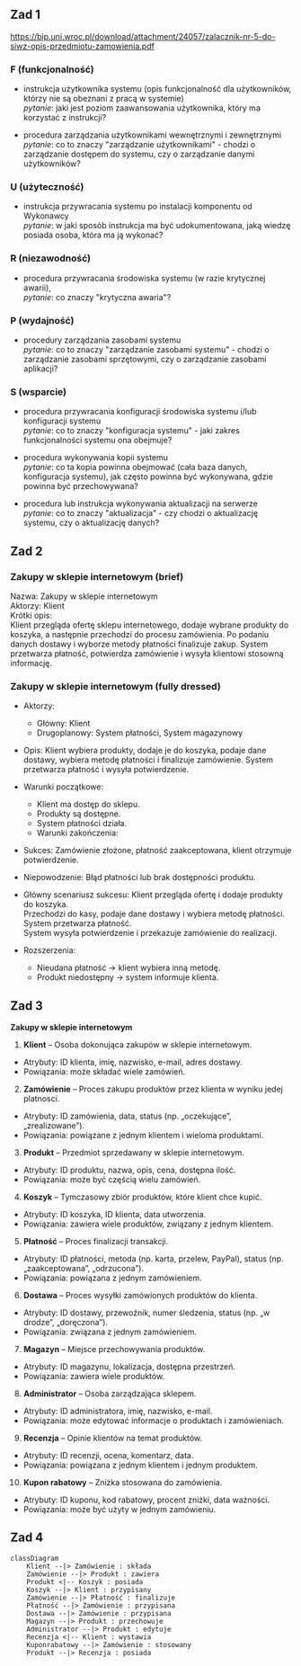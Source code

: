 ## Zad 1
https://bip.uni.wroc.pl/download/attachment/24057/zalacznik-nr-5-do-siwz-opis-przedmiotu-zamowienia.pdf

### F (funkcjonalność)
* instrukcja użytkownika systemu (opis funkcjonalność dla użytkowników, którzy nie są obeznani z pracą w systemie)  
_pytanie_: jaki jest poziom zaawansowania użytkownika, który ma korzystać z instrukcji?

* procedura zarządzania użytkownikami wewnętrznymi i zewnętrznymi  
_pytanie_: co to znaczy "zarządzanie użytkownikami" - chodzi o zarządzanie dostępem do systemu, czy o zarządzanie danymi użytkowników?

### U (użyteczność)
* instrukcja przywracania systemu po instalacji komponentu od Wykonawcy  
_pytanie_: w jaki sposób instrukcja ma być udokumentowana, jaką wiedzę posiada osoba, która ma ją wykonać?

### R (niezawodność)
* procedura przywracania środowiska systemu (w razie krytycznej awarii),  
_pytanie_: co znaczy "krytyczna awaria"? 


### P (wydajność)
* procedury zarządzania zasobami systemu  
_pytanie_: co to znaczy "zarządzanie zasobami systemu" - chodzi o zarządzanie zasobami sprzętowymi, czy o zarządzanie zasobami aplikacji?

### S (wsparcie)
* procedura przywracania konfiguracji środowiska systemu i/lub konfiguracji systemu  
_pytanie_: co to znaczy "konfiguracja systemu" - jaki zakres funkcjonalności systemu ona obejmuje?

* procedura wykonywania kopii systemu  
_pytanie_: co ta kopia powinna obejmować (cała baza danych, konfiguracja systemu), jak często powinna być wykonywana, gdzie powinna być przechowywana?

* procedura lub instrukcja wykonywania aktualizacji na serwerze  
_pytanie_: co to znaczy "aktualizacja" - czy chodzi o aktualizację systemu, czy o aktualizację danych?


## Zad 2
### Zakupy w sklepie internetowym (brief)
Nazwa: Zakupy w sklepie internetowym  
Aktorzy: Klient  
Krótki opis:  
Klient przegląda ofertę sklepu internetowego, dodaje wybrane produkty do koszyka, a następnie przechodzi do procesu zamówienia. Po podaniu danych dostawy i wyborze metody płatności finalizuje zakup. System przetwarza płatność, potwierdza zamówienie i wysyła klientowi stosowną informację.

### Zakupy w sklepie internetowym (fully dressed)
* Aktorzy:
	* Główny: Klient
	* Drugoplanowy: System płatności, System magazynowy

* Opis:
Klient wybiera produkty, dodaje je do koszyka, podaje dane dostawy, wybiera metodę płatności i finalizuje zamówienie. System przetwarza płatność i wysyła potwierdzenie.

* Warunki początkowe:
	* Klient ma dostęp do sklepu.
	* Produkty są dostępne.
	* System płatności działa.
	* Warunki zakończenia:

* Sukces: Zamówienie złożone, płatność zaakceptowana, klient otrzymuje potwierdzenie.
* Niepowodzenie: Błąd płatności lub brak dostępności produktu.
* Główny scenariusz sukcesu:
Klient przegląda ofertę i dodaje produkty do koszyka.  
Przechodzi do kasy, podaje dane dostawy i wybiera metodę płatności.  
System przetwarza płatność.  
System wysyła potwierdzenie i przekazuje zamówienie do realizacji.  

* Rozszerzenia:
	* Nieudana płatność → klient wybiera inną metodę.
	* Produkt niedostępny → system informuje klienta.

## Zad 3
**Zakupy w sklepie internetowym**

1. **Klient** – Osoba dokonująca zakupów w sklepie internetowym.
* Atrybuty: ID klienta, imię, nazwisko, e-mail, adres dostawy.
* Powiązania: może składać wiele zamówień.

2. **Zamówienie** – Proces zakupu produktów przez klienta w wyniku jedej platnosci.
* Atrybuty: ID zamówienia, data, status (np. „oczekujące”, „zrealizowane”).
* Powiązania: powiązane z jednym klientem i wieloma produktami.

3. **Produkt** – Przedmiot sprzedawany w sklepie internetowym.
* Atrybuty: ID produktu, nazwa, opis, cena, dostępna ilość.
* Powiązania: może być częścią wielu zamówień.

4. **Koszyk** – Tymczasowy zbiór produktów, które klient chce kupić.
* Atrybuty: ID koszyka, ID klienta, data utworzenia.
* Powiązania: zawiera wiele produktów, związany z jednym klientem.

5. **Płatność** – Proces finalizacji transakcji.
* Atrybuty: ID płatności, metoda (np. karta, przelew, PayPal), status (np. „zaakceptowana”, „odrzucona”).
* Powiązania: powiązana z jednym zamówieniem.
  
6. **Dostawa** – Proces wysyłki zamówionych produktów do klienta.
* Atrybuty: ID dostawy, przewoźnik, numer śledzenia, status (np. „w drodze”, „doręczona”).
* Powiązania: związana z jednym zamówieniem.

7. **Magazyn** – Miejsce przechowywania produktów.
* Atrybuty: ID magazynu, lokalizacja, dostępna przestrzeń.
* Powiązania: zawiera wiele produktów.

8. **Administrator** – Osoba zarządzająca sklepem.
* Atrybuty: ID administratora, imię, nazwisko, e-mail.
* Powiązania: może edytować informacje o produktach i zamówieniach.

9. **Recenzja** – Opinie klientów na temat produktów.
* Atrybuty: ID recenzji, ocena, komentarz, data.
* Powiązania: powiązana z jednym klientem i jednym produktem.

10. **Kupon rabatowy** – Zniżka stosowana do zamówienia.
* Atrybuty: ID kuponu, kod rabatowy, procent zniżki, data ważności.
* Powiązania: może być użyty w jednym zamówieniu.

## Zad 4
```mermaid
classDiagram
    Klient --|> Zamówienie : składa
    Zamówienie --|> Produkt : zawiera
    Produkt <|-- Koszyk : posiada
    Koszyk --|> Klient : przypisany
	Zamówienie --|> Płatność : finalizuje
    Płatność --|> Zamówienie : przypisana
    Dostawa --|> Zamówienie : przypisana
    Magazyn --|> Produkt : przechowuje
    Administrator --|> Produkt : edytuje
    Recenzja <|-- Klient : wystawia
    Kuponrabatowy --|> Zamówienie : stosowany
	Produkt --|> Recenzja : posiada
```